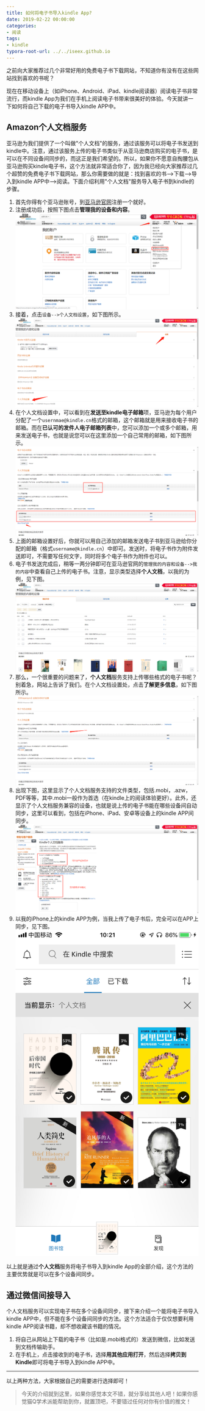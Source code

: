```yaml
---
title: 如何将电子书导入kindle App?
date: 2019-02-22 00:00:00
categories:
- 阅读
tags:
- kindle
typora-root-url: ../../iseex.github.io
---
```


之前向大家推荐过几个非常好用的免费电子书下载网站，不知道你有没有在这些网站找到喜欢的书呢？

现在在移动设备上（如iPhone、Android、iPad、kindle阅读器）阅读电子书非常流行，而kindle App为我们在手机上阅读电子书带来很美好的体验。今天就讲一下如何将自己下载的电子书导入kindle APP中。

## Amazon个人文档服务

亚马逊为我们提供了一个叫做"个人文档"的服务，通过该服务可以将电子书发送到kindle中。注意，通过该服务上传的电子书类似于从亚马逊商店购买的电子书，是可以在不同设备间同步的，而这正是我们希望的。所以，如果你不愿意自掏腰包从亚马逊购买kindle电子书，这个方法就非常适合你了，因为我已经向大家推荐过几个超赞的免费电子书下载网站，那么你需要做的就是：找到喜欢的书-->下载-->导入到kindle APP中-->阅读。下面介绍利用"个人文档"服务导入电子书到kindle的步骤。

1. 首先你得有个亚马逊账号，到[亚马逊官网](https://www.amazon.cn)注册一个就好。
2. 注册成功后，按照下图点击**管理我的设备和内容**。
   ![](/assets/images/posts/Tools/Amazon-kindle.png)
3. 接着，点击`设备-->个人文档设置`，如下图所示。
   ![](/assets/images/posts/Tools/kindle-documents.png)
4. 在个人文档设置中，可以看到在**发送至kindle电子邮箱**项，亚马逊为每个用户分配了一个`usernmae@kindle.cn`格式的邮箱，这个邮箱就是用来接收电子书的邮箱。而在**已认可的发件人电子邮箱列表**中，您可以添加一个或多个邮箱，用来发送电子书，也就是说您可以在这里添加一个自己常用的邮箱，如下图所示。
   ![](/assets/images/posts/Tools/kindle-mail-settings.png)
5. 上面的邮箱设置好后，你就可以用自己添加的邮箱发送电子书到亚马逊给你分配的邮箱（格式`username@kindle.cn`）中即可。发送时，将电子书作为附件发送即可，不需要写任何文字，同时将多个电子书作为附件也可以。
6. 电子书发送完成后，稍等一两分钟即可在亚马逊官网的`管理我的内容和设备-->我的内容`中查看自己上传的电子书。注意，显示类型选择**个人文档**，以我的为例，见下图。
   ![](/assets/images/posts/Tools/imported-books.png)
7. 那么，一个很重要的问题来了，**个人文档**服务支持上传哪些格式的电子书呢？别着急，网站上告诉了我们。在个人文档设置处，点击**了解更多信息**，如下图所示。
   ![](/assets/images/posts/Tools/documents-more-info.png)
8. 出现下图，这里显示了个人文档服务支持的文件类型，包括.mobi，.azw，PDF等等，其中.mobi一般作为首选（在kindle上的阅读体验更好）。此外，还显示了个人文档服务兼容的设备，也就是说上传的电子书能在哪些设备间自动同步，这里可以看到，包括在iPhone、iPad、安卓等设备上的kindle APP间同步。
   ![](/assets/images/posts/Tools/kindle-ebooks-filetype.png)
9. 以我的iPhone上的kindle APP为例，当我上传了电子书后，完全可以在APP上同步，见下图。
   ![](/assets/images/posts/Tools/ios-kindle-app-ebooks.png)

以上就是通过**个人文档**服务将电子书导入到kindle App的全部介绍，这个方法的主要优势就是可以在多个设备间同步。

## 通过微信间接导入

个人文档服务可以实现电子书在多个设备间同步，接下来介绍一个能将电子书导入kindle APP中，但不能在多个设备间同步的方法。这个方法适合于仅仅想要利用kindle APP阅读书籍，却不想收藏该书籍的情况。

1. 将自己从网站上下载的电子书（比如是.mobi格式的）发送到微信，比如发送到文档传输助手。
2. 在手机上，点击接收到的电子书，选择**用其他应用打开**，然后选择**拷贝到Kindle**即可将电子书导入到kindle APP中。

----

以上两种方法，大家根据自己的需要进行选择即可！

>今天的介绍就到这里，如果你感觉本文不错，就分享给其他人吧！如果你感觉猫Q学术派能帮助到你，就置顶吧，不要错过任何对你有价值的推文！

